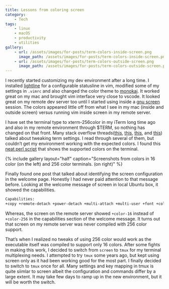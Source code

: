 ```yaml
---
title: Lessons from coloring screen
category:
    - Tech
tags:
    - linux
    - macOS
    - productivity
    - utilities
gallery:
    - url: /assets/images/for-posts/term-colors-inside-screen.png
      image_path: /assets/images/for-posts/term-colors-inside-screen.png
    - url: /assets/images/for-posts/term-colors-outside-screen.png
      image_path: /assets/images/for-posts/term-colors-outside-screen.png
---
```


I recently started customizing my dev environment after a long time. I installed [lightline](https://github.com/itchyny/lightline.vim) for a configurable statusline in vim, modified some of my settings in `.vimrc` and also changed the color theme to [monokai](https://github.com/crusoexia/vim-monokai/blob/master/colors/monokai.vim). It worked great on my mac and brought vim interface very close to vscode. It looked great on my remote dev server too until I started using inside a [gnu  screen](https://www.gnu.org/software/screen/) session. The colors appeared little off from what I see in my mac (inside and outside screen) versus running vim inside screen in my remote server.

I have set the terminal type to xterm-256color in my iTerm long time ago and also in my remote environment through $TERM, so nothing has changed on that front. Many stack overflow threads([this](https://apple.stackexchange.com/questions/39608/running-gnu-screen-with-256-colors-on-os-x-lion/46855), [this](https://www.tigraine.at/2012/01/25/make-gnu-screen-xterm-256color-work-on-osx), [this](https://unix.stackexchange.com/questions/118806/tmux-term-and-256-colours-support), and [this](https://stackoverflow.com/questions/6787734/strange-behavior-of-vim-color-inside-screen-with-256-colors)) talked about tweaking term settings. I read through several of them, but couldn’t get my environment working with the expected colors. I found this [neat perl script](https://gist.github.com/hSATAC/1095100#file-256color-pl) that shows the supported colors on the terminal.

{% include gallery layout="half" caption="Screenshots from colors in 16 color (on the left) and 256 color terminals. (on right)" %}

Finally found one post that talked about identifying the screen configuration in the welcome page. Honestly I had never paid attention to that message before. Looking at the welcome message of screen in local Ubuntu box, it showed the capabilities.

```bash
Capabilities:
+copy +remote-detach +power-detach +multi-attach +multi-user +font +color-256 +utf8 +rxvt +builtin-telnet
```

Whereas, the screen on the remote server showed `+color-16` instead of `+color-256` in the capabilities section of the welcome message. It turns out that screen on my remote server was never compiled with 256 color support.

That’s when I realized no tweaks of using 256 color would work as the executable itself was compiled to support only 16 colors.  After some fights in making this work, I decided to switch from `screen` to `tmux` for my terminal multiplexing needs. I attempted to try `tmux` some years ago, but kept using screen only as it had been working good for the most part. I finally decided to switch to `tmux` once for all. Many settings and key mapping in tmux is quite siimlar to screen albeit the configuration and commands differ by a large extent. It may take few days to ramp up in the new environment, but it will be worth the switch.
